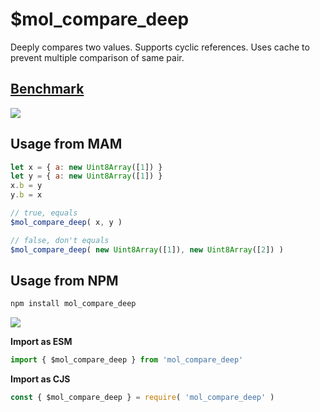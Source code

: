 # $mol_compare_deep

Deeply compares two values. Supports cyclic references. Uses cache to prevent multiple comparison of same pair.

## [Benchmark](https://perf.js.hyoo.ru/#!prefixes=%5B%22const%20compare%20%3D%20%24mol_compare_deep%22%2C%22const%20compare%20%3D%20%24mol_import.module%28%5Cn%5Ct'https%3A%2F%2Fesm.sh%2Fdeep-eql'%5Cn%29.default%22%2C%22const%20compare%20%3D%20%24mol_import.module%28%5Cn%5Ct'https%3A%2F%2Fesm.sh%2Fdeep-equal'%5Cn%29.default%22%2C%22const%20compare%20%3D%20%24mol_import.module%28%5Cn%5Ct'https%3A%2F%2Fesm.sh%2Ffast-equals'%5Cn%29.circularDeepEqual%22%5D/prefix=let%20base%20%3D%20%7B%7D%0Alet%20el%20%3D%20document.createElement%28%20'div'%20%29%0Alet%20res%20%3D%20false%0A%0Aconst%20make%20%3D%20%28%29%3D%3E%20%7B%0A%0A%09const%20next%20%3D%20%7B%0A%09%09val%3A%20%5B%20true%2C%201%2C%20'2'%20%5D%2C%0A%09%09obj%3A%20%5B%0A%09%09%09%2F3%2F%2C%0A%09%09%09el%2C%0A%09%09%09new%20Map%2C%0A%09%09%09new%20Set%2C%0A%09%09%09new%20Date%281%29%2C%0A%09%09%5D%2C%0A%09%7D%0A%0A%09next.obj.push%28%0A%09%09next%2C%0A%09%09next.val%2C%0A%09%09next.obj%2C%0A%09%29%0A%0A%09return%20next%0A%7D/sources=%5B%22const%20next%7B%23%7D%20%3D%20make%28%29%5Cnres%20%3D%20compare%28%20base%2C%20next%7B%23%7D%20%29%5Cnbase%20%3D%20next%7B%23%7D%22%2C%22const%20next%7B%23%7D%20%3D%20make%28%29%5Cnres%20%3D%20compare%28%20base%2C%20next%7B%23%7D%20%29%5Cnbase%20%3D%20next%7B%23%7D%22%2C%22const%20next%7B%23%7D%20%3D%20make%28%29%5Cnres%20%3D%20compare%28%20base%2C%20next%7B%23%7D%2C%20%7B%20strict%3A%20true%20%7D%20%29%5Cnbase%20%3D%20next%7B%23%7D%22%2C%22const%20next%7B%23%7D%20%3D%20make%28%29%5Cnres%20%3D%20compare%28%20base%2C%20next%7B%23%7D%20%29%5Cnbase%20%3D%20next%7B%23%7D%22%5D/postfix=const%20x%20%3D%20%5B1%5D%0A%24mol_assert_ok%28%20compare%28%0A%09%5B%7B%20a%3A%20%5B1%5D%2C%20b%3A%20%20x%20%20%7D%5D%2C%0A%09%5B%7B%20a%3A%20%20x%2C%20%20b%3A%20%5B1%5D%20%7D%5D%2C%0A%29%20%29%0A%0A%24mol_assert_not%28%20compare%28%20%7B%7D%2C%20make%28%29%20%29%20%29%0A%24mol_assert_ok%28%20compare%28%20make%28%29%2C%20make%28%29%20%29%20%29)

![](https://i.imgur.com/cpIehkv.png)

## Usage from MAM

```js
let x = { a: new Uint8Array([1]) }
let y = { a: new Uint8Array([1]) }
x.b = y
y.b = x

// true, equals
$mol_compare_deep( x, y )

// false, don't equals
$mol_compare_deep( new Uint8Array([1]), new Uint8Array([2]) )
```

## Usage from NPM

```sh
npm install mol_compare_deep
```

[![](https://badgen.net/bundlephobia/minzip/mol_compare_deep)](https://bundlephobia.com/package/mol_compare_deep)


**Import as ESM**

```js
import { $mol_compare_deep } from 'mol_compare_deep'
```

**Import as CJS**

```js
const { $mol_compare_deep } = require( 'mol_compare_deep' )
```
